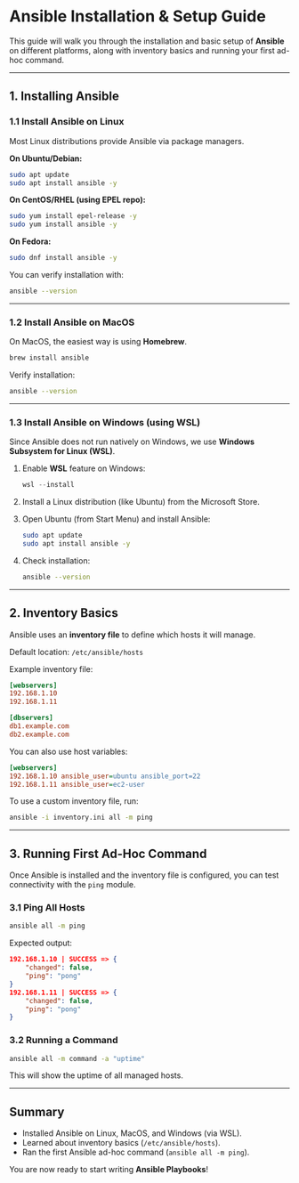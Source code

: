 # Ansible Installation & Setup Guide

This guide will walk you through the installation and basic setup of
**Ansible** on different platforms, along with inventory basics and
running your first ad-hoc command.

------------------------------------------------------------------------

## 1. Installing Ansible

### 1.1 Install Ansible on Linux

Most Linux distributions provide Ansible via package managers.

**On Ubuntu/Debian:**

``` bash
sudo apt update
sudo apt install ansible -y
```

**On CentOS/RHEL (using EPEL repo):**

``` bash
sudo yum install epel-release -y
sudo yum install ansible -y
```

**On Fedora:**

``` bash
sudo dnf install ansible -y
```

You can verify installation with:

``` bash
ansible --version
```

------------------------------------------------------------------------

### 1.2 Install Ansible on MacOS

On MacOS, the easiest way is using **Homebrew**.

``` bash
brew install ansible
```

Verify installation:

``` bash
ansible --version
```

------------------------------------------------------------------------

### 1.3 Install Ansible on Windows (using WSL)

Since Ansible does not run natively on Windows, we use **Windows
Subsystem for Linux (WSL)**.

1.  Enable **WSL** feature on Windows:

    ``` powershell
    wsl --install
    ```

2.  Install a Linux distribution (like Ubuntu) from the Microsoft Store.

3.  Open Ubuntu (from Start Menu) and install Ansible:

    ``` bash
    sudo apt update
    sudo apt install ansible -y
    ```

4.  Check installation:

    ``` bash
    ansible --version
    ```

------------------------------------------------------------------------

## 2. Inventory Basics

Ansible uses an **inventory file** to define which hosts it will manage.

Default location: `/etc/ansible/hosts`

Example inventory file:

``` ini
[webservers]
192.168.1.10
192.168.1.11

[dbservers]
db1.example.com
db2.example.com
```

You can also use host variables:

``` ini
[webservers]
192.168.1.10 ansible_user=ubuntu ansible_port=22
192.168.1.11 ansible_user=ec2-user
```

To use a custom inventory file, run:

``` bash
ansible -i inventory.ini all -m ping
```

------------------------------------------------------------------------

## 3. Running First Ad-Hoc Command

Once Ansible is installed and the inventory file is configured, you can
test connectivity with the `ping` module.

### 3.1 Ping All Hosts

``` bash
ansible all -m ping
```

Expected output:

``` json
192.168.1.10 | SUCCESS => {
    "changed": false,
    "ping": "pong"
}
192.168.1.11 | SUCCESS => {
    "changed": false,
    "ping": "pong"
}
```

### 3.2 Running a Command

``` bash
ansible all -m command -a "uptime"
```

This will show the uptime of all managed hosts.

------------------------------------------------------------------------

## Summary

-   Installed Ansible on Linux, MacOS, and Windows (via WSL).
-   Learned about inventory basics (`/etc/ansible/hosts`).
-   Ran the first Ansible ad-hoc command (`ansible all -m ping`).

You are now ready to start writing **Ansible Playbooks**!
